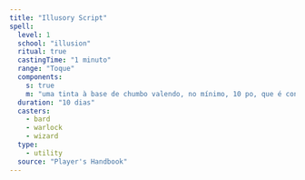 ```yaml
---
title: "Illusory Script"
spell:
  level: 1
  school: "illusion"
  ritual: true
  castingTime: "1 minuto"
  range: "Toque"
  components:
    s: true
    m: "uma tinta à base de chumbo valendo, no mínimo, 10 po, que é consumida pela magia"
  duration: "10 dias"
  casters:
    - bard
    - warlock
    - wizard
  type:
    - utility
  source: "Player's Handbook"
---
```


